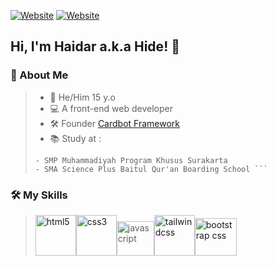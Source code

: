 [![Website](https://img.shields.io/badge/My-Portfolio-blue)](https://haaidar.netlify.app/)
[![Website](https://img.shields.io/badge/My-Instagram-orange)](https://www.instagram.com/haidar_rosy.id/)
##  Hi, I'm **Haidar** a.k.a **Hide**! 👋


 ### 🚀 About Me
> + 🧑 He/Him 15 y.o 
> + 💻 A front-end web developer 
> + 🛠 Founder [Cardbot Framework](https://cardbot.netlify.app/)
> + 📚 Study at : 
> ``` - SD Muhammadiyah Imam Syuhodo 
> - SMP Muhammadiyah Program Khusus Surakarta 
> - SMA Science Plus Baitul Qur'an Boarding School ```

 ### 🛠 My Skills

> <p align="left"> <a href="https://html.spec.whatwg.org/"><img src="https://raw.githubusercontent.com/abranhe/programming-languages-logos/master/src/html/html.svg" alt="html5" width="65" height="65"></a><a href="https://www.w3.org/TR/CSS/#css"><img src="https://raw.githubusercontent.com/detain/svg-logos/master/svg/css-3.svg" alt="css3" width="65" height="65"></a><img src="https://raw.githubusercontent.com/detain/svg-logos/master/svg/logo-javascript.svg" alt="javascript" width="60" height="55"></a><a href="https://tailwindcss.com/"><img src="https://upload.wikimedia.org/wikipedia/commons/thumb/d/d5/Tailwind_CSS_Logo.svg/600px-Tailwind_CSS_Logo.svg.png?20211001194333" alt="tailwindcss" width="65" height="65"></a><a href="https://getbootstrap.com/"><img src="https://upload.wikimedia.org/wikipedia/commons/thumb/b/b2/Bootstrap_logo.svg/2560px-Bootstrap_logo.svg.png" alt="bootstrap css" width="67" height="60"></a></p>
